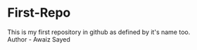 # First-Repo
This is my first repository in github as defined by it's name too.
<br>
Author - Awaiz Sayed
